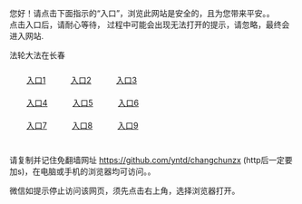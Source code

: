您好！请点击下面指示的“入口”，浏览此网站是安全的，且为您带来平安。。 <br/>
点击入口后，请耐心等待， 过程中可能会出现无法打开的提示，请忽略，最终会进入网站. </br>

法轮大法在长春<br/>
<div style="padding:10px"><a style="margin:20px" target="_blank" href="https://de4wmz8hhpdwc.cloudfront.net/2Qpsp?pcuaip" id="ccLink1" rel="nofollow">入口1</a> <a target="_blank" style="margin:20px" href="https://d2jau9uu1cf32z.cloudfront.net/2Qpsp?sxgswo" id="ccLink2" rel="nofollow">入口2</a> <a style="margin:20px" target="_blank" href="https://d3bjkjm719b7ha.cloudfront.net/2Qpsp?hxkpz" id="ccLink3" rel="nofollow">入口3</a></div>

<div style="padding:10px" ><a style="margin:20px" target="_blank" href="https://de4wmz8hhpdwc.cloudfront.net/2Qpsp?pcuaip" id="ccLink4" rel="nofollow">入口4</a> <a style="margin:20px" href="https://d2jau9uu1cf32z.cloudfront.net/2Qpsp?sxgswo" target="_blank" id="ccLink5" rel="nofollow">入口5</a> <a style="margin:20px" href="https://d3bjkjm719b7ha.cloudfront.net/2Qpsp?hxkpz" target="_blank" id="ccLink6" rel="nofollow">入口6</a></div>

<div style="padding:10px"><a style="margin:20px" target="_blank" href="https://de4wmz8hhpdwc.cloudfront.net/2Qpsp?pcuaip" id="ccLink7" rel="nofollow">入口7</a> <a style="margin:20px" href="https://d2jau9uu1cf32z.cloudfront.net/2Qpsp?sxgswo" target="_blank" id="ccLink8" rel="nofollow">入口8</a> <a style="margin:20px" target="_blank" href="https://d3bjkjm719b7ha.cloudfront.net/2Qpsp?hxkpz" id="ccLink9" rel="nofollow">入口9</a></div>

<br/>



请复制并记住免翻墙网址 https://github.com/yntd/changchunzx (http后一定要加s)，在电脑或手机的浏览器均可访问。。<br/>

微信如提示停止访问该网页，须先点击右上角，选择浏览器打开。
